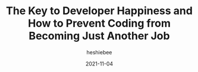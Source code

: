 ---
author: heshiebee
date: 2021-11-04
publisher: thepracticaldev
tags:
  - career
  - meta
target_url: https://dev.to/heshiebee/the-key-to-developer-happiness-and-how-to-prevent-coding-from-becoming-just-another-job-4m60
title: The Key to Developer Happiness and How to Prevent Coding from Becoming Just Another Job
---